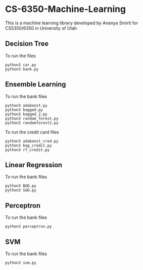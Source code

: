 # CS-6350-Machine-Learning
This is a machine learning library developed by Ananya Smirti for CS5350/6350 in University of Utah

## Decision Tree
To run the files
```
python3 car.py
python3 bank.py
```
## Ensemble Learning
To run the bank files
```
python3 adaboost.py
python3 bagged.py
python3 bagged_2.py
python3 random_forest.py
python3 randomforest2.py
```
To run the credit card files
```
python3 adaboost_cred.py
python3 bag_credit.py
python3 rf_credit.py
```
## Linear Regression
To run the bank files
```
python3 BGD.py
python3 SGD.py
```
## Perceptron
To run the bank files
```
python3 perceptron.py
```
## SVM
To run the bank files
```
python3 svm.py
```
